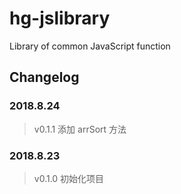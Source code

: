 # hg-jslibrary

Library of common JavaScript function

## Changelog
### 2018.8.24

> v0.1.1 添加 arrSort 方法

### 2018.8.23

> v0.1.0 初始化项目
